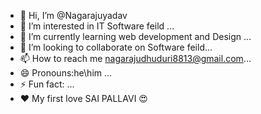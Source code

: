 - 👋 Hi, I’m @Nagarajuyadav
- 👀 I’m interested in IT Software feild ...
- 🌱 I’m currently learning web development and Design ...
- 💞️ I’m looking to collaborate on Software feild...
- 📫 How to reach me nagarajudhuduri8813@gmail.com...
- 😄 Pronouns:he\him ...
- ⚡ Fun fact: ...
- ❤️ My first love SAI PALLAVI 😍 

<!---
Nlaniyadav/Nlaniyadav is a ✨ special ✨ repository because its `README.md` (this file) appears on your GitHub profile.
You can click the Preview link to take a look at your changes.
--->
